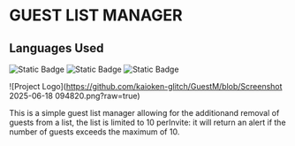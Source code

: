 # GUEST LIST MANAGER
## Languages Used
![Static Badge](https://img.shields.io/badge/HTML-orange?style=plastic)  ![Static Badge](https://img.shields.io/badge/CSS-purple?style=plastic)   ![Static Badge](https://img.shields.io/badge/JS-yellow?style=plastic)

![Project Logo](https://github.com/kaioken-glitch/GuestM/blob/Screenshot 2025-06-18 094820.png?raw=true)


This is a simple guest list manager allowing for the additionand removal of 
guests from a list, the list is limited to 10 perInvite: it will return an 
alert if the number of guests exceeds the maximum of 10.



